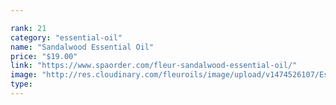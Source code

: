 ```yaml
---

rank: 21 
category: "essential-oil"
name: "Sandalwood Essential Oil"
price: "$19.00"
link: "https://www.spaorder.com/fleur-sandalwood-essential-oil/"
image: "http://res.cloudinary.com/fleuroils/image/upload/v1474526107/Essential%20Oil/sandalwood.jpg"
type: 
---
```

